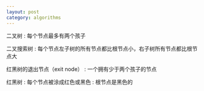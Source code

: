 ```yaml
---
layout: post 
category: algorithms 
---
```

二叉树
:   每个节点最多有两个孩子

二叉搜索树
:  每个节点左子树的所有节点都比根节点小，右子树所有节点都比根节点大

红黑树的退出节点（exit node）
:   一个拥有少于两个孩子的节点

红黑树
:   每个节点被涂成红色或黑色
:   根节点是黑色的
